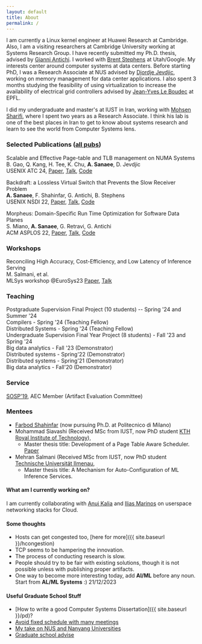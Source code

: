 ```yaml
---
layout: default
title: About
permalink: /
---
```


I am currently a Linux kernel engineer at Huawei Research at Cambridge. 
Also, I am a visiting researchers at Cambridge University working at Systems Research Group.
I have recently submitted my Ph.D. thesis, advised by [Gianni
Antichi](https://gianniantichi.github.io/). I worked with [Brent
Stephens](https://www.cs.utah.edu/~brent/) at Utah/Google. My interests center
around computer systems at data centers. Before starting PhD, I was a Research
Associate at NUS advised by [Djordje Jevdjic](https://www.comp.nus.edu.sg/cs/people/jevdjic/), working on memory management for
data center applications. I also spent 3 months studying the feasibility
of using virtualization to increase the availability of electrical grid
controllers advised by [Jean-Yves Le
Boudec](https://people.epfl.ch/jean-yves.leboudec) at EPFL.  

I did my undergraduate and master's at IUST in Iran, working with [Mohsen Sharifi](https://webpages.iust.ac.ir/msharifi/), where I spent two years as a Research Associate. I think his lab is one of the best places in Iran to get to know about systems research and learn to see the world from Computer Systems lens.  

### Selected Publications ([all pubs](https://scholar.google.com/citations?user=SKU_VGgAAAAJ&hl=en))
Scalable and Effective Page-table and TLB management on NUMA Systems  
B. Gao, Q. Kang, H. Tee, K. Chu, **A. Sanaee**, D. Jevdjic  
USENIX ATC 24, [Paper](tbc), [Talk](tbc), [Code](tbc)  


Backdraft: a Lossless Virtual Switch that Prevents the Slow Receiver Problem  
**A. Sanaee**, F. Shahinfar, G. Antichi, B. Stephens  
USENIX NSDI 22, [Paper](https://www.usenix.org/system/files/nsdi22-paper-sanaee.pdf), [Talk](https://youtu.be/ovUH3Yjl37o), [Code](https://youtu.be/ovUH3Yjl37o)  

Morpheus: Domain-Specific Run Time Optimization for Software Data Planes  
S. Miano, **A. Sanaee**, G. Retravi, G. Antichi  
ACM ASPLOS 22, [Paper](https://dl.acm.org/doi/10.1145/3503222.3507769), [Talk](https://youtu.be/PDUVUv39CUQ), [Code](https://github.com/Morpheus-compiler/Morpheus)  

### Workshops

Reconciling High Accuracy, Cost-Efficiency, and Low Latency of Inference Serving  
M. Salmani, et al.  
MLSys workshop @EuroSys23 [Paper](https://dl.acm.org/doi/abs/10.1145/3578356.3592578), [Talk](https://www.youtube.com/watch?v=sVbLuNO-25o) 

### Teaching
Postgraduate Supervision Final Project (10 students) -- Spring '24 and Summer '24  
Compilers - Spring '24 (Teaching Fellow)  
Distributed Systems - Spring '24 (Teaching Fellow)  
Undergraduate Supervision Final Year Project (8 students) - Fall '23 and Spring '24  
Big data analytics - Fall '23 (Demonstrator)  
Distributed systems - Spring'22 (Demonstrator)  
Distributed systems - Spring'21 (Demonstrator)  
Big data analytics - Fall'20 (Demonstrator)

### Service
[SOSP'19](https://sysartifacts.github.io), AEC Member (Artifact Evaluation Committee)

### Mentees
- [Farbod Shahinfar](https://fshahinfar1.github.io/) (now pursuing Ph.D. at Politecnico di Milano)  
- Mohammad Siavashi (Received MSc from IUST, now PhD student [KTH Royal Institute of Technology](https://www.kth.se/)),
  - Master thesis title: Development of a Page Table Aware Scheduler. [Paper]()  
- Mehran Salmani (Received MSc from IUST, now PhD student [Technische Universität Ilmenau](), 
  - Master thesis title: A Mechanism for Auto-Configuration of ML Inference Services.  

#### What am I currently working on?
I am currently collaborating with [Anuj Kalia](https://anujkalia.com/) and [Ilias Marinos](https://www.marinos.io/) on userspace networking stacks for Cloud. 

#### Some thoughts
- Hosts can get congested too, [here for more]({{ site.baseurl }}/hcongestion)  
- TCP seems to be hampering the innovation.  
- The process of conducting research is slow.  
- People should try to be fair with existing solutions, though it is not possible unless with publishing proper artifacts.
- One way to become more interesting today, add **AI/ML** before any noun. Start from **AL/ML Systems** :) 21/12/2023  

#### Useful Graduate School Stuff
- [How to write a good Computer Systems Dissertation]({{ site.baseurl }}/pd)?
- [Avoid fixed schedule with many meetings](https://open.substack.com/pub/sanaee/p/avoid-fixed-schedule-with-many-meetings?r=gk9i&utm_campaign=post&utm_medium=web&showWelcome=true)
- [My take on NUS and Nanyang Universities](https://open.substack.com/pub/sanaee/p/my-take-on-nus-and-nanyang-universities?r=gk9i&utm_campaign=post&utm_medium=web&showWelcome=true)
- [Graduate school advise](https://parentheticallyspeaking.org/articles/us-cs-phd-faq/)

